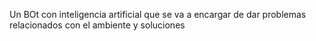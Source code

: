 Un BOt con inteligencia artificial que se va a encargar de dar problemas relacionados con el ambiente y soluciones